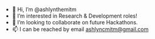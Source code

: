 - 👋 Hi, I’m @ashlynthemitm
- 👀 I’m interested in Research & Development roles!
- 💞️ I’m looking to collaborate on future Hackathons. 
- 📫 I can be reached by email ashlyncmitm@gmail.com

<!---
ashlynthemitm/ashlynthemitm is a ✨ special ✨ repository because its `README.md` (this file) appears on your GitHub profile.
You can click the Preview link to take a look at your changes.
--->
